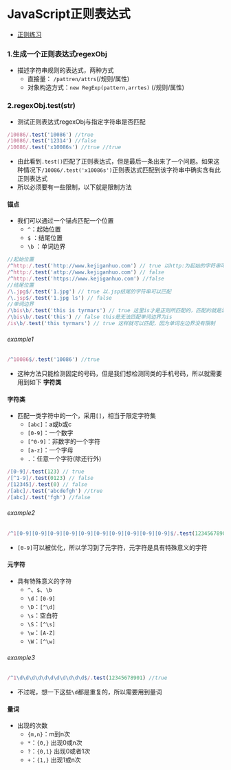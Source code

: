 # JavaScript正则表达式

* [正则练习](http://www.52cik.com/regex-tuesday/ "正则练习")

### 1.生成一个正则表达式regexObj

* 描述字符串规则的表达式，两种方式
  * 直接量： `/pattren/attrs`\(/规则/属性\)
  * 对象构造方式：`new RegExp(pattern,arrtes)` \(/规则/属性\)

### 2.regexObj.test\(str\)

* 测试正则表达式regexObj与指定字符串是否匹配

```js
/10086/.test('10086') //true
/10086/.test('12314') //false
/10086/.test('x10086s') //true //true
```

* 由此看到`.test()`匹配了正则表达式，但是最后一条出来了一个问题。如果这种情况下`/10086/.test('x10086s')`正则表达式匹配到该字符串中确实含有此正则表达式
* 所以必须要有一些限制，以下就是限制方法

#### 锚点

* 我们可以通过一个锚点匹配一个位置
  * `^`：起始位置
  * `$` ：结尾位置
  * `\b` ：单词边界

```js
//起始位置
/^http:/.test('http://www.kejiganhuo.com') // true 以http:为起始的字符串可以匹配
/^http:/.test('attp://www.kejiganhuo.com') // false
/^http:/.test('https://www.kejiganhuo.com') //false
//结尾位置
/\.jpg$/.test('1.jpg') // true 以.jsp结尾的字符串可以匹配
/\.jsp$/.test('1.jpg ls') // false
//单词边界
/\bis\b/.test('this is tyrmars') // true 这里is才是正则所匹配的，匹配的就是is，就是看有没有is字符串
/\bis\b/.test('this') // false this是无法匹配单词边界为is
/is\b/.test('this tyrmars') // true 这样就可以匹配，因为单词左边界没有限制
```

###### example1

```js
/^10086$/.test('10086') //true
```

* 这种方法只能检测固定的号码，但是我们想检测同类的手机号码，所以就需要用到如下 **字符类**

#### 字符类

* 匹配一类字符中的一个，采用`[]`，相当于限定字符集
  * `[abc]`：a或b或c
  * `[0-9]`：一个数字
  * `[^0-9]`：非数字的一个字符
  * `[a-z]`：一个字母
  * `.`：任意一个字符\(除还行外\)

```js
/[0-9]/.test(123) // true
/[^1-9]/.test(0123) // false
/[12345]/.test(0) // false
/[abc]/.test('abcdefgh') //true
/[abc]/.test('fgh') //false
```

###### example2

```js
/^1[0-9][0-9][0-9][0-9][0-9][0-9][0-9][0-9][0-9][0-9]$/.test(12345678901) //true
```

* `[0-9]`可以被优化，所以学习到了元字符，元字符是具有特殊意义的字符

#### 元字符

* 具有特殊意义的字符
  * `^`、`$`、`\b` 
  * `\d`：`[0-9]`
  * `\D`：`[^\d]`
  * `\s`：空白符
  * `\S`：`[^\s]`
  * `\w`：`[A-Z]`
  * `\W`：`[^\w]`

###### example3

```js
/^1\d\d\d\d\d\d\d\d\d\d\d$/.test(12345678901) //true
```

* 不过呢，想一下这些`\d`都是重复的，所以需要用到量词

#### 量词

* 出现的次数
  * `{m,n}`：m到n次
  * `*`：`{0,}` 出现0或n次
  * `?`：`{0,1}` 出现0或者1次
  * `+`：`{1,}` 出现1或n次



